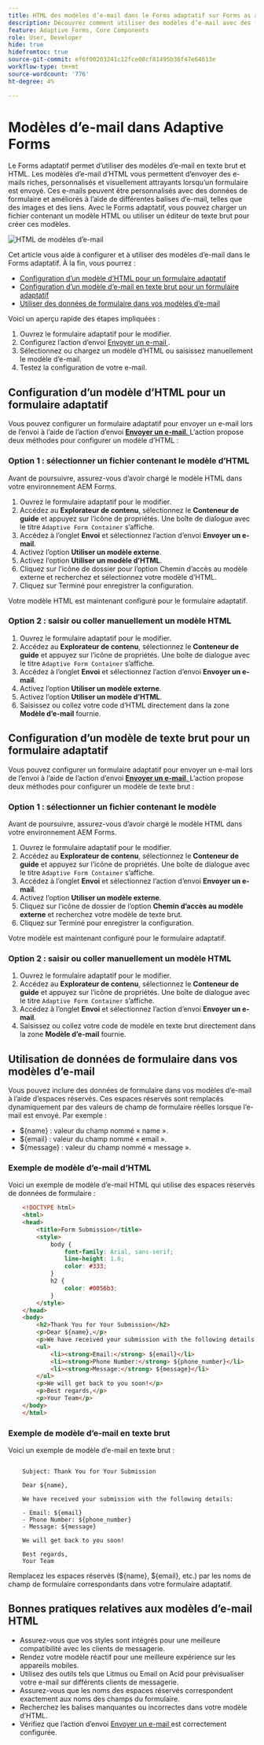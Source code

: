 ```yaml
---
title: HTML des modèles d’e-mail dans le Forms adaptatif sur Forms as a Cloud Service
description: Découvrez comment utiliser des modèles d’e-mail avec des formulaires adaptatifs.
feature: Adaptive Forms, Core Components
role: User, Developer
hide: true
hidefromtoc: true
source-git-commit: ef6f00203241c12fce08cf81495b36f47e64613e
workflow-type: tm+mt
source-wordcount: '776'
ht-degree: 4%

---
```


# Modèles d’e-mail dans Adaptive Forms

Le Forms adaptatif permet d’utiliser des modèles d’e-mail en texte brut et HTML. Les modèles d’e-mail d’HTML vous permettent d’envoyer des e-mails riches, personnalisés et visuellement attrayants lorsqu’un formulaire est envoyé. Ces e-mails peuvent être personnalisés avec des données de formulaire et améliorés à l’aide de différentes balises d’e-mail, telles que des images et des liens. Avec le Forms adaptatif, vous pouvez charger un fichier contenant un modèle HTML ou utiliser un éditeur de texte brut pour créer ces modèles.

![HTML de modèles d’e-mail](/help/forms/assets/html-email.png)

Cet article vous aide à configurer et à utiliser des modèles d’e-mail dans le Forms adaptatif. À la fin, vous pourrez :

* [Configuration d’un modèle d’HTML pour un formulaire adaptatif](#configure-an-html-template-for-an-adaptive-form)
* [Configuration d’un modèle d’e-mail en texte brut pour un formulaire adaptatif](#configure-a-plain-text-template-for-an-adaptive-form)
* [Utiliser des données de formulaire dans vos modèles d’e-mail](#use-form-data-in-your-email-templates)


Voici un aperçu rapide des étapes impliquées :

1. Ouvrez le formulaire adaptatif pour le modifier.
1. Configurez l’action d’envoi [ Envoyer un e-mail ](/help/forms/configure-submit-action-send-email.md).
1. Sélectionnez ou chargez un modèle d’HTML ou saisissez manuellement le modèle d’e-mail.
1. Testez la configuration de votre e-mail.

## Configuration d’un modèle d’HTML pour un formulaire adaptatif

Vous pouvez configurer un formulaire adaptatif pour envoyer un e-mail lors de l’envoi à l’aide de l’action d’envoi [**Envoyer un e-mail**. ](/help/forms/configure-submit-action-send-email.md) L’action propose deux méthodes pour configurer un modèle d’HTML :

### Option 1 : sélectionner un fichier contenant le modèle d’HTML

Avant de poursuivre, assurez-vous d’avoir chargé le modèle HTML dans votre environnement AEM Forms.

1. Ouvrez le formulaire adaptatif pour le modifier.
1. Accédez au **Explorateur de contenu**, sélectionnez le **Conteneur de guide** et appuyez sur l’icône de propriétés. Une boîte de dialogue avec le titre `Adaptive Form Container` s’affiche.
1. Accédez à l’onglet **Envoi** et sélectionnez l’action d’envoi **Envoyer un e-mail**.
1. Activez l’option **Utiliser un modèle externe**.
1. Activez l’option **Utiliser un modèle d’HTML**.
1. Cliquez sur l’icône de dossier pour l’option Chemin d’accès au modèle externe et recherchez et sélectionnez votre modèle d’HTML.
1. Cliquez sur Terminé pour enregistrer la configuration.

Votre modèle HTML est maintenant configuré pour le formulaire adaptatif.

### Option 2 : saisir ou coller manuellement un modèle HTML

1. Ouvrez le formulaire adaptatif pour le modifier.
1. Accédez au **Explorateur de contenu**, sélectionnez le **Conteneur de guide** et appuyez sur l’icône de propriétés. Une boîte de dialogue avec le titre `Adaptive Form Container` s’affiche.
1. Accédez à l’onglet **Envoi** et sélectionnez l’action d’envoi **Envoyer un e-mail**.
1. Activez l’option **Utiliser un modèle externe**.
1. Activez l’option **Utiliser un modèle d’HTML**.
1. Saisissez ou collez votre code d’HTML directement dans la zone **Modèle d’e-mail** fournie.


## Configuration d’un modèle de texte brut pour un formulaire adaptatif

Vous pouvez configurer un formulaire adaptatif pour envoyer un e-mail lors de l’envoi à l’aide de l’action d’envoi [**Envoyer un e-mail**. ](/help/forms/configure-submit-action-send-email.md) L’action propose deux méthodes pour configurer un modèle de texte brut :

### Option 1 : sélectionner un fichier contenant le modèle

Avant de poursuivre, assurez-vous d’avoir chargé le modèle HTML dans votre environnement AEM Forms.

1. Ouvrez le formulaire adaptatif pour le modifier.
1. Accédez au **Explorateur de contenu**, sélectionnez le **Conteneur de guide** et appuyez sur l’icône de propriétés. Une boîte de dialogue avec le titre `Adaptive Form Container` s’affiche.
1. Accédez à l’onglet **Envoi** et sélectionnez l’action d’envoi **Envoyer un e-mail**.
1. Activez l’option **Utiliser un modèle externe**.
1. Cliquez sur l’icône de dossier de l’option **Chemin d’accès au modèle externe** et recherchez votre modèle de texte brut.
1. Cliquez sur Terminé pour enregistrer la configuration.

Votre modèle est maintenant configuré pour le formulaire adaptatif.

### Option 2 : saisir ou coller manuellement un modèle HTML

1. Ouvrez le formulaire adaptatif pour le modifier.
1. Accédez au **Explorateur de contenu**, sélectionnez le **Conteneur de guide** et appuyez sur l’icône de propriétés. Une boîte de dialogue avec le titre `Adaptive Form Container` s’affiche.
1. Accédez à l’onglet **Envoi** et sélectionnez l’action d’envoi **Envoyer un e-mail**.
1. Saisissez ou collez votre code de modèle en texte brut directement dans la zone **Modèle d’e-mail** fournie.

## Utilisation de données de formulaire dans vos modèles d’e-mail

Vous pouvez inclure des données de formulaire dans vos modèles d’e-mail à l’aide d’espaces réservés. Ces espaces réservés sont remplacés dynamiquement par des valeurs de champ de formulaire réelles lorsque l’e-mail est envoyé. Par exemple :

* ${name} : valeur du champ nommé « name ».
* ${email} : valeur du champ nommé « email ».
* ${message} : valeur du champ nommé « message ».

### Exemple de modèle d’e-mail d’HTML

Voici un exemple de modèle d’e-mail HTML qui utilise des espaces réservés de données de formulaire :

```HTML
    <!DOCTYPE html>
    <html>
    <head>
        <title>Form Submission</title>
        <style>
            body {
                font-family: Arial, sans-serif;
                line-height: 1.6;
                color: #333;
            }
            h2 {
                color: #0056b3;
            }
        </style>
    </head>
    <body>
        <h2>Thank You for Your Submission</h2>
        <p>Dear ${name},</p>
        <p>We have received your submission with the following details:</p>
        <ul>
            <li><strong>Email:</strong> ${email}</li>
            <li><strong>Phone Number:</strong> ${phone_number}</li>
            <li><strong>Message:</strong> ${message}</li>
        </ul>
        <p>We will get back to you soon!</p>
        <p>Best regards,</p>
        <p>Your Team</p>
    </body>
    </html>
```

### Exemple de modèle d’e-mail en texte brut

Voici un exemple de modèle d’e-mail en texte brut :

```TXT
    
    Subject: Thank You for Your Submission
    
    Dear ${name},
    
    We have received your submission with the following details:
    
    - Email: ${email}
    - Phone Number: ${phone_number}
    - Message: ${message}
    
    We will get back to you soon!
    
    Best regards,
    Your Team
```

Remplacez les espaces réservés (${name}, ${email}, etc.) par les noms de champ de formulaire correspondants dans votre formulaire adaptatif.

## Bonnes pratiques relatives aux modèles d’e-mail HTML

* Assurez-vous que vos styles sont intégrés pour une meilleure compatibilité avec les clients de messagerie.
* Rendez votre modèle réactif pour une meilleure expérience sur les appareils mobiles.
* Utilisez des outils tels que Litmus ou Email on Acid pour prévisualiser votre e-mail sur différents clients de messagerie.
* Assurez-vous que les noms des espaces réservés correspondent exactement aux noms des champs du formulaire.
* Recherchez les balises manquantes ou incorrectes dans votre modèle d’HTML.
* Vérifiez que l’action d’envoi [ Envoyer un e-mail ](/help/forms/configure-submit-action-send-email.md) est correctement configurée.
